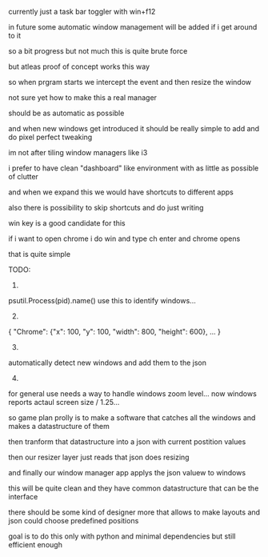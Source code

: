currently just a task bar toggler with win+f12

in future some automatic window management will be added if i get around to it

so a bit progress but not much this is quite brute force

but atleas proof of concept works this way

so when prgram starts we intercept the event and then resize the window


not sure yet how to make this a real manager

should be as automatic as possible

and when new windows get introduced it should be really simple to add and do pixel perfect tweaking

im not after tiling window managers like i3

i prefer to have clean "dashboard" like environment with as little as possible of clutter

and when we expand this we would have shortcuts to different apps

also there is possibility to skip shortcuts and do just writing

win key is a good candidate for this 

if i want to open chrome i do win and type ch<tab> enter and chrome opens

that is quite simple 


TODO:

1.
psutil.Process(pid).name() use this to identify windows...

2.
{
  "Chrome": {"x": 100, "y": 100, "width": 800, "height": 600},
  ...
}

3. 
automatically detect new windows and add them to the json

4.
for general use needs a way to handle windows zoom level...
now windows reports actaul screen size / 1.25...


so game plan prolly is to make a software that catches all the windows and makes a datastructure of them

then tranform that datastructure into a json with current postition values

then our resizer layer just reads that json does resizing

and finally our window manager app applys the json valuew to windows

this will be quite clean and they have common datastructure that can be the interface

there should be some kind of designer more that allows to make layouts and json could choose predefined positions

goal is to do this only with python and minimal dependencies but still efficient enough









